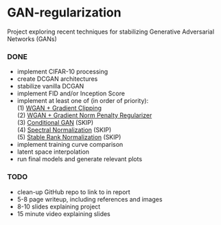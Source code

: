 # GAN-regularization
Project exploring recent techniques for stabilizing Generative Adversarial Networks (GANs)

### DONE
  * implement CIFAR-10 processing
  * create DCGAN architectures
  * stabilize vanilla DCGAN
  * implement FID and/or Inception Score
  * implement at least one of (in order of priority): <br>
  (1) <a href="https://arxiv.org/pdf/1701.07875.pdf">WGAN + Gradient Clipping</a> <br>
  (2) <a href="https://arxiv.org/pdf/1704.00028.pdf">WGAN + Gradient Norm Penalty Regularizer</a>  <br>
  (3) <a href="https://www.cs.toronto.edu/~kriz/cifar.html">Conditional GAN</a> (SKIP) <br>
  (4) <a href="https://openreview.net/pdf?id=B1QRgziT-">Spectral Normalization</a> (SKIP) <br>
  (5) <a href="https://arxiv.org/pdf/1906.04659.pdf">Stable Rank Normalization</a> (SKIP) <br>
  * implement training curve comparison
  * latent space interpolation
  * run final models and generate relevant plots
  
### TODO
  * clean-up GitHub repo to link to in report
  * 5-8 page writeup, including references and images
  * 8-10 slides explaining project
  * 15 minute video explaining slides
